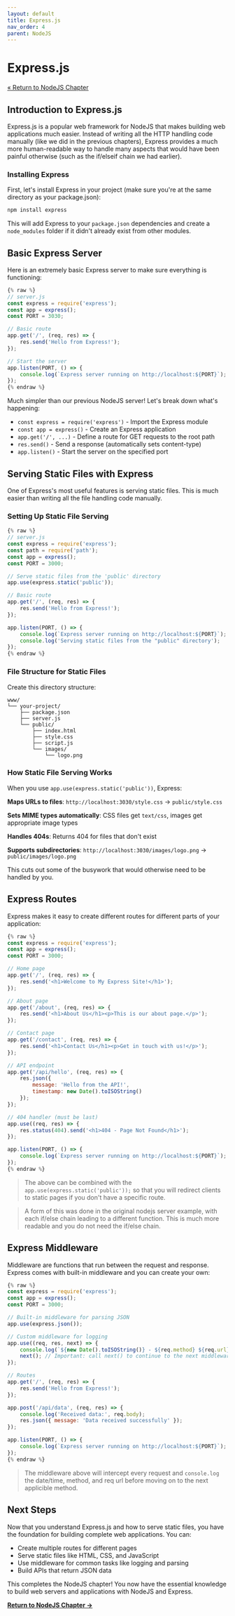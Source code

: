 ```yaml
---
layout: default
title: Express.js
nav_order: 4
parent: NodeJS
---
```


# Express.js

[&laquo; Return to NodeJS Chapter](index.md)

## Introduction to Express.js

Express.js is a popular web framework for NodeJS that makes building web applications much easier. Instead of writing all the HTTP handling code manually (like we did in the previous chapters), Express provides a much more human-readable way to handle many aspects that would have been painful otherwise (such as the if/elseif chain we had earlier).

### Installing Express

First, let's install Express in your project (make sure you're at the same directory as your package.json):

```bash
npm install express
```

This will add Express to your `package.json` dependencies and create a `node_modules` folder if it didn't already exist from other modules.

## Basic Express Server

Here is an extremely basic Express server to make sure everything is functioning:

```javascript
{% raw %}
// server.js
const express = require('express');
const app = express();
const PORT = 3030;

// Basic route
app.get('/', (req, res) => {
    res.send('Hello from Express!');
});

// Start the server
app.listen(PORT, () => {
    console.log(`Express server running on http://localhost:${PORT}`);
});
{% endraw %}
```

Much simpler than our previous NodeJS server! Let's break down what's happening:

- `const express = require('express')` - Import the Express module
- `const app = express()` - Create an Express application
- `app.get('/', ...)` - Define a route for GET requests to the root path
- `res.send()` - Send a response (automatically sets content-type)
- `app.listen()` - Start the server on the specified port

## Serving Static Files with Express

One of Express's most useful features is serving static files. This is much easier than writing all the file handling code manually.

### Setting Up Static File Serving

```javascript
{% raw %}
// server.js
const express = require('express');
const path = require('path');
const app = express();
const PORT = 3000;

// Serve static files from the 'public' directory
app.use(express.static('public'));

// Basic route
app.get('/', (req, res) => {
    res.send('Hello from Express!');
});

app.listen(PORT, () => {
    console.log(`Express server running on http://localhost:${PORT}`);
    console.log('Serving static files from the "public" directory');
});
{% endraw %}
```

### File Structure for Static Files

Create this directory structure:

```
www/
└── your-project/
    ├── package.json
    ├── server.js
    └── public/
        ├── index.html
        ├── style.css
        ├── script.js
        └── images/
            └── logo.png
```


### How Static File Serving Works

When you use `app.use(express.static('public'))`, Express:

**Maps URLs to files**: `http://localhost:3030/style.css` → `public/style.css`

**Sets MIME types automatically**: CSS files get `text/css`, images get appropriate image types

**Handles 404s**: Returns 404 for files that don't exist

**Supports subdirectories**: `http://localhost:3030/images/logo.png` → `public/images/logo.png`

This cuts out some of the busywork that would otherwise need to be handled by you.


## Express Routes

Express makes it easy to create different routes for different parts of your application:

```javascript
{% raw %}
const express = require('express');
const app = express();
const PORT = 3000;

// Home page
app.get('/', (req, res) => {
    res.send('<h1>Welcome to My Express Site!</h1>');
});

// About page
app.get('/about', (req, res) => {
    res.send('<h1>About Us</h1><p>This is our about page.</p>');
});

// Contact page
app.get('/contact', (req, res) => {
    res.send('<h1>Contact Us</h1><p>Get in touch with us!</p>');
});

// API endpoint
app.get('/api/hello', (req, res) => {
    res.json({
        message: 'Hello from the API!',
        timestamp: new Date().toISOString()
    });
});

// 404 handler (must be last)
app.use((req, res) => {
    res.status(404).send('<h1>404 - Page Not Found</h1>');
});

app.listen(PORT, () => {
    console.log(`Express server running on http://localhost:${PORT}`);
});
{% endraw %}
```
> The above can be combined with the ```app.use(express.static('public'));``` so that you will redirect clients to static pages if you don't have a specific route.

> A form of this was done in the original nodejs server example, with each if/else chain leading to a different function. This is much more readable and you do not need the if/else chain.


## Express Middleware

Middleware are functions that run between the request and response. Express comes with built-in middleware and you can create your own:

```javascript
{% raw %}
const express = require('express');
const app = express();
const PORT = 3000;

// Built-in middleware for parsing JSON
app.use(express.json());

// Custom middleware for logging
app.use((req, res, next) => {
    console.log(`${new Date().toISOString()} - ${req.method} ${req.url}`);
    next(); // Important: call next() to continue to the next middleware
});

// Routes
app.get('/', (req, res) => {
    res.send('Hello from Express!');
});

app.post('/api/data', (req, res) => {
    console.log('Received data:', req.body);
    res.json({ message: 'Data received successfully' });
});

app.listen(PORT, () => {
    console.log(`Express server running on http://localhost:${PORT}`);
});
{% endraw %}
```
> The middleware above will intercept every request and ```console.log``` the date/time, method, and req url before moving on to the next applicible method.



## Next Steps

Now that you understand Express.js and how to serve static files, you have the foundation for building complete web applications. You can:

- Create multiple routes for different pages
- Serve static files like HTML, CSS, and JavaScript
- Use middleware for common tasks like logging and parsing
- Build APIs that return JSON data

This completes the NodeJS chapter! You now have the essential knowledge to build web servers and applications with NodeJS and Express.

**[Return to NodeJS Chapter →](index.md)**
